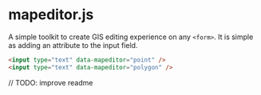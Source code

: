 # mapeditor.js

A simple toolkit to create GIS editing experience on any `<form>`. It is simple
as adding an attribute to the input field.

```html
<input type="text" data-mapeditor="point" />
<input type="text" data-mapeditor="polygon" />
```

// TODO: improve readme